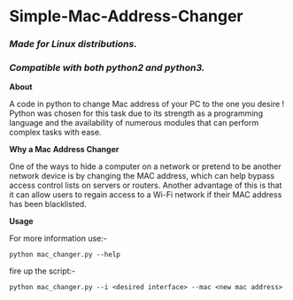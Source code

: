 # Simple-Mac-Address-Changer

### *Made for Linux distributions.*
### *Compatible with both python2 and python3.*

**About** 

A code in python to change Mac address of your PC to the one you desire !
Python was chosen for this task due to its strength as a programming language and the availability of numerous modules that can perform complex tasks with ease.

**Why a Mac Address Changer** 

One of the ways to hide a computer on a network or pretend to be another network device is by changing the MAC address, which can help bypass access control 
lists on servers or routers. Another advantage of this is that it can allow users to regain access to a Wi-Fi network if their MAC address has been blacklisted.

**Usage**

For more information use:- 
```
python mac_changer.py --help
```

fire up the script:- 
```
python mac_changer.py --i <desired interface> --mac <new mac address>
```
